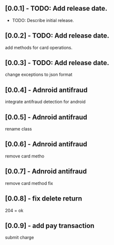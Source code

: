 ## [0.0.1] - TODO: Add release date.

* TODO: Describe initial release.

## [0.0.2] - TODO: Add release date.
add methods for card operations.

## [0.0.3] - TODO: Add release date.
change exceptions to json format

## [0.0.4] - Adnroid antifraud
integrate antifraud detection for android 

## [0.0.5] - Adnroid antifraud
rename class

## [0.0.6] - Adnroid antifraud
remove card metho

## [0.0.7] - Adnroid antifraud
remove card method fix

## [0.0.8] - fix delete return
204 = ok

## [0.0.9] - add pay transaction
submit charge
